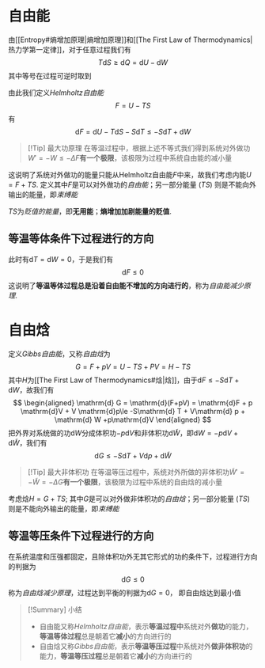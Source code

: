 # 自由能
由[[Entropy#熵增加原理|熵增加原理]]和[[The First Law of Thermodynamics|热力学第一定律]]，对于任意过程我们有
$$
T \mathrm{d} S \ge \mathrm{d} Q = \mathrm{d} U - \mathrm{d} W
$$
其中等号在过程可逆时取到

由此我们定义*Helmholtz自由能*
$$
F = U-TS
$$
有
$$
\mathrm{d} F = \mathrm{d} U - T\mathrm{d} S - S\mathrm{d} T \le -S \mathrm{d} T + \mathrm{d} W
$$
> [!Tip] 最大功原理
> 在等温过程中，根据上述不等式我们得到系统对外做功$W'=-W \leq -\Delta F$**有一个极限**，该极限为过程中系统自由能的减小量

这说明了系统对外做功的能量只能从Helmholtz自由能$F$中来，故我们考虑内能$U = F+TS$. 定义其中$F$是可以对外做功的*自由能*；另一部分能量 ($TS$) 则是不能向外输出的能量，即*束缚能*

$TS$为*贬值的能量*，即**无用能**；**熵增加加剧能量的贬值**. 

## 等温等体条件下过程进行的方向
此时有$\mathrm{d}T = \mathrm{d}W = 0$，于是我们有
$$
\mathrm{d} F \le 0
$$
这说明了**等温等体过程总是沿着自由能不增加的方向进行的**，称为*自由能减少原理*. 

# 自由焓
定义*Gibbs自由能*，又称*自由焓*为
$$
G = F + pV = U-TS + PV = H - TS
$$
其中$H$为[[The First Law of Thermodynamics#焓|焓]]，由于$\mathrm{d} F \le -S\mathrm{d} T + \mathrm{d} W$，故我们有
$$
\begin{aligned}
\mathrm{d} G = \mathrm{d}(F+pV) = \mathrm{d}F + p \mathrm{d}V + V \mathrm{d}p\le -S\mathrm{d} T + V\mathrm{d} p + \mathrm{d} W +p\mathrm{d}V
\end{aligned}
$$
把外界对系统做的功$\mathrm{d}W$分成体积功$-p\mathrm{d}V$和非体积功$\mathrm{d}\widetilde{W}$，即$\mathrm{d} W = -p\mathrm{d}V + \mathrm{d}\widetilde{W}$，我们有
$$
\mathrm{d}G \leq -S \mathrm{d}T + V \mathrm{d}p + \mathrm{d}\widetilde{W}
$$
> [!Tip] 最大非体积功
> 在等温等压过程中，系统对外所做的非体积功$\widetilde{W}' = -\widetilde{W} = -\Delta G$**有一个极限**，该极限为过程中系统的自由焓的减小量

考虑焓$H = G + TS$; 其中$G$是可以对外做非体积功的*自由焓*；另一部分能量 ($TS$) 则是不能向外输出的能量，即*束缚能*

## 等温等压条件下过程进行的方向
在系统温度和压强都固定，且除体积功外无其它形式的功的条件下，过程进行方向的判据为
$$
\mathrm{d} G \le 0
$$
称为*自由焓减少原理*，过程达到平衡的判据为$\mathrm{d} G = 0$， 即自由焓达到最小值

> [!Summary] 小结
> - 自由能又称*Helmholtz自由能*，表示**等温过程中**系统对外**做功**的能力，**等温等体过程**总是朝着它**减小**的方向进行的
> - 自由焓又称*Gibbs自由能*，表示**等温等压过程**中系统对外**做非体积功**的能力，**等温等压过程**总是朝着它**减小**的方向进行的

